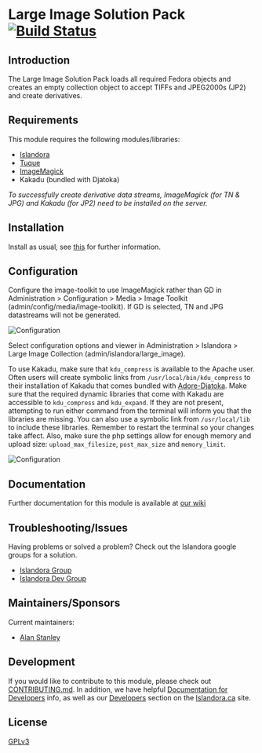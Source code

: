 # Large Image Solution Pack [![Build Status](https://travis-ci.org/Islandora/islandora_solution_pack_large_image.png?branch=7.x)](https://travis-ci.org/Islandora/islandora_solution_pack_large_image)

## Introduction

The Large Image Solution Pack loads all required Fedora objects and creates an empty collection object to accept TIFFs and JPEG2000s (JP2) and create derivatives.

## Requirements

This module requires the following modules/libraries:

* [Islandora](https://github.com/islandora/islandora)
* [Tuque](https://github.com/islandora/tuque)
* [ImageMagick](https://drupal.org/project/imagemagick)
* Kakadu (bundled with Djatoka)

*To successfully create derivative data streams, ImageMagick (for TN & JPG) and Kakadu (for JP2) need to be installed on the server.*

## Installation

Install as usual, see [this](https://drupal.org/documentation/install/modules-themes/modules-7) for further information.

## Configuration

Configure the image-toolkit to use ImageMagick rather than GD in Administration > Configuration > Media > Image Toolkit (admin/config/media/image-toolkit). If GD is selected, TN and JPG datastreams will not be generated.

![Configuration](https://camo.githubusercontent.com/6ae64673716ddf1f58d0e4856d7d7a5d79845506/687474703a2f2f692e696d6775722e636f6d2f4f33735150654f2e706e67)


Select configuration options and viewer in Administration > Islandora > Large Image Collection (admin/islandora/large_image).

To use Kakadu, make sure that `kdu_compress` is available to the Apache user. Often users will create symbolic links from `/usr/local/bin/kdu_compress` to their installation of Kakadu that comes bundled with [Adore-Djatoka](http://sourceforge.net/apps/mediawiki/djatoka/index.php?title=Installation). Make sure that the required dynamic libraries that come with Kakadu are accessible to `kdu_compress` and `kdu_expand`. If they are not present, attempting to run either command from the terminal will inform you that the libraries are missing. You can also use a symbolic link from `/usr/local/lib` to include these libraries. Remember to restart the terminal so your changes take affect. Also, make sure the php settings allow for enough memory and upload size: `upload_max_filesize`, `post_max_size` and `memory_limit`.

![Configuration](https://camo.githubusercontent.com/3730f86cd795d7d989e1cbb9b5dfca5221228379/687474703a2f2f692e696d6775722e636f6d2f625335706834412e706e67)

## Documentation

Further documentation for this module is available at [our wiki](https://wiki.duraspace.org/display/ISLANDORA/Large+Image+Solution+Pack)

## Troubleshooting/Issues

Having problems or solved a problem? Check out the Islandora google groups for a solution.

* [Islandora Group](https://groups.google.com/forum/?hl=en&fromgroups#!forum/islandora)
* [Islandora Dev Group](https://groups.google.com/forum/?hl=en&fromgroups#!forum/islandora-dev)

## Maintainers/Sponsors
Current maintainers:

* [Alan Stanley](https://github.com/ajstanley)

## Development

If you would like to contribute to this module, please check out [CONTRIBUTING.md](CONTRIBUTING.md). In addition, we have helpful [Documentation for Developers](https://github.com/Islandora/islandora/wiki#wiki-documentation-for-developers) info, as well as our [Developers](http://islandora.ca/developers) section on the [Islandora.ca](http://islandora.ca) site.

## License

[GPLv3](http://www.gnu.org/licenses/gpl-3.0.txt)
